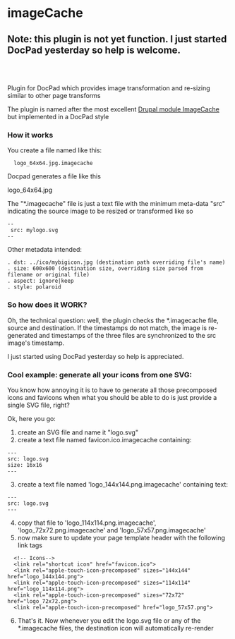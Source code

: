 imageCache
==========

## Note: this plugin is not yet function. I just started DocPad yesterday so help is welcome.

<br><br>

Plugin for DocPad which provides image transformation and re-sizing similar to other page transforms

The plugin is named after the most excellent [Drupal module ImageCache](http://drupal.org/project/imagecache) but implemented in a DocPad style


### How it works

You create a file named like this:
```
  logo_64x64.jpg.imagecache
```
Docpad generates a file like this

  logo_64x64.jpg

The "*.imagecache" file is just a text file with the minimum meta-data "src" indicating the source image to be resized or transformed like so

```
--
 src: mylogo.svg
--
```

Other metadata intended:
```
. dst: ../ico/mybigicon.jpg (destination path overriding file's name)
. size: 600x600 (destination size, overriding size parsed from filename or original file)
. aspect: ignore|keep
. style: polaroid
```

### So how does it WORK?

Oh, the technical question: well, the plugin checks the *.imagecache file, source and destination. If the timestamps do not match, the image is re-generated and timestamps of the three files are synchronized to the src image's timestamp.

I just started using DocPad yesterday so help is appreciated.

### Cool example: generate all your icons from one SVG:

 You know how annoying it is to have to generate all those precomposed icons and favicons when what you should be able to do is just provide a single SVG file, right?

 Ok, here you go:

 1. create an SVG file and name it "logo.svg"
 2. create a text file named favicon.ico.imagecache containing:
```
---
src: logo.svg
size: 16x16
---
```
3. create a text file named 'logo_144x144.png.imagecache' containing text:
```
---
src: logo.svg
---
```
4. copy that file to 'logo_114x114.png.imagecache', 'logo_72x72.png.imagecache' and 'logo_57x57.png.imagecache'
5. now make sure to update your page template header with the following link tags
```
  <!-- Icons-->
  <link rel="shortcut icon" href="favicon.ico">
  <link rel="apple-touch-icon-precomposed" sizes="144x144" href="logo_144x144.png">
  <link rel="apple-touch-icon-precomposed" sizes="114x114" href="logo_114x114.png">
  <link rel="apple-touch-icon-precomposed" sizes="72x72" href="logo_72x72.png">
  <link rel="apple-touch-icon-precomposed" href="logo_57x57.png">
```
6. That's it. Now whenever you edit the logo.svg file or any of the *.imagecache files, the destination icon will automatically re-render

